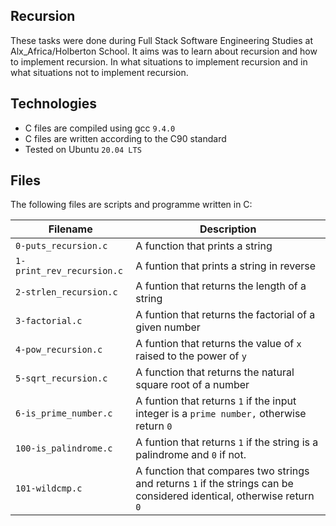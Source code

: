 Recursion
 ----------------------------

These tasks were done during Full Stack Software Engineering Studies at Alx_Africa/Holberton School. It aims was to learn about recursion and how to implement recursion. In what situations to implement recursion and in what situations not to implement recursion.

Technologies
  ------------------------------

- C files are compiled using gcc `9.4.0`
- C files are written according to the C90 standard
- Tested on Ubuntu `20.04 LTS`

Files
 -------------------------------

The following files are scripts and programme written in C:

| Filename | Description
|--- | ---|
| `0-puts_recursion.c` | A function that prints a string |
| `1-print_rev_recursion.c` | A funtion that prints a string in reverse |
| `2-strlen_recursion.c` | A funtion that returns the length of a string |
| `3-factorial.c` | A funtion that returns the factorial of a given number |
| `4-pow_recursion.c` | A funtion that returns the value of `x` raised to the power of `y` |
| `5-sqrt_recursion.c` | A function that returns the natural square root of a number |
| `6-is_prime_number.c` | A funtion that returns `1` if the input integer is a `prime number,` otherwise return `0` |
| `100-is_palindrome.c` | A funtion that returns `1` if the string is a palindrome and `0` if not. |
| `101-wildcmp.c` | A function that compares two strings and returns `1` if the strings can be considered identical, otherwise return `0` |
